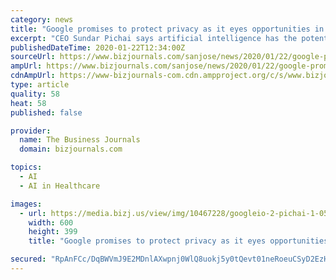 ```yaml
---
category: news
title: "Google promises to protect privacy as it eyes opportunities in healthcare"
excerpt: "CEO Sundar Pichai says artificial intelligence has the potential to improve health outcomes in the next five to 10 years."
publishedDateTime: 2020-01-22T12:34:00Z
sourceUrl: https://www.bizjournals.com/sanjose/news/2020/01/22/google-promises-to-protect-privacy-as-it-eyes.html
ampUrl: https://www.bizjournals.com/sanjose/news/2020/01/22/google-promises-to-protect-privacy-as-it-eyes.amp.html
cdnAmpUrl: https://www-bizjournals-com.cdn.ampproject.org/c/s/www.bizjournals.com/sanjose/news/2020/01/22/google-promises-to-protect-privacy-as-it-eyes.amp.html
type: article
quality: 58
heat: 58
published: false

provider:
  name: The Business Journals
  domain: bizjournals.com

topics:
  - AI
  - AI in Healthcare

images:
  - url: https://media.bizj.us/view/img/10467228/googleio-2-pichai-1-051617*600xx5216-3477-0-25.jpg
    width: 600
    height: 399
    title: "Google promises to protect privacy as it eyes opportunities in healthcare"

secured: "RpAnFCc/DqBWVmJ9E2MDnlAXwpnj0WlQ8uokj5y0tQevt01neRoeuCSyD2EzH8Yhw8Lca7I966SC67Irf4PWIfXrgR39kjm2ir2ZQty66ygNLAETa6bV267psUf7NPguyiSJVza+TXzfgq4G4KV+NBy+yyNu0QRa9esv7a2YKKjyb6Ir6ISI0fJu5+kiC0aP1SgVqsNyaQxSMIAWjc7iP0T9aVq//ldnBvnXhScwWlCCwV2t13BgN9NIg2OFIYDTOGEL2ZYm4Q2cB11ieGdfRXaAgH+zyPJXBUCI8AnRSgs=;8ydPTN1YM9Ot/5MguRowwQ=="
---
```


